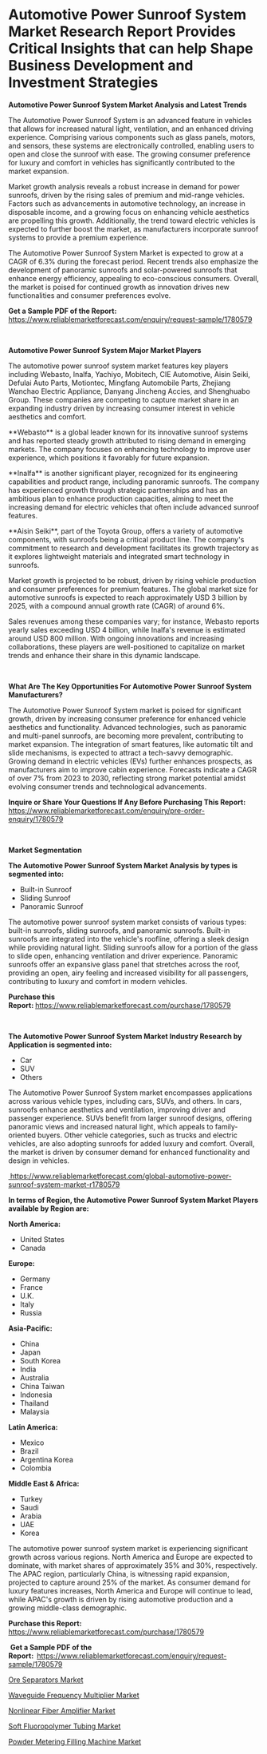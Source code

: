 <p><h1>Automotive Power Sunroof System Market Research Report Provides Critical Insights that can help Shape Business Development and Investment Strategies</h1></p><p><strong>Automotive Power Sunroof System Market Analysis and Latest Trends</strong></p>
<p><p>The Automotive Power Sunroof System is an advanced feature in vehicles that allows for increased natural light, ventilation, and an enhanced driving experience. Comprising various components such as glass panels, motors, and sensors, these systems are electronically controlled, enabling users to open and close the sunroof with ease. The growing consumer preference for luxury and comfort in vehicles has significantly contributed to the market expansion.</p><p>Market growth analysis reveals a robust increase in demand for power sunroofs, driven by the rising sales of premium and mid-range vehicles. Factors such as advancements in automotive technology, an increase in disposable income, and a growing focus on enhancing vehicle aesthetics are propelling this growth. Additionally, the trend toward electric vehicles is expected to further boost the market, as manufacturers incorporate sunroof systems to provide a premium experience.</p><p>The Automotive Power Sunroof System Market is expected to grow at a CAGR of 6.3% during the forecast period. Recent trends also emphasize the development of panoramic sunroofs and solar-powered sunroofs that enhance energy efficiency, appealing to eco-conscious consumers. Overall, the market is poised for continued growth as innovation drives new functionalities and consumer preferences evolve.</p></p>
<p><strong>Get a Sample PDF of the Report:&nbsp;</strong> <a href="https://www.reliablemarketforecast.com/enquiry/request-sample/1780579?utm_campaign=1569&utm_medium=2&utm_source=Github&utm_content=ia&utm_term=13102024&utm_id=automotive-power-sunroof-system">https://www.reliablemarketforecast.com/enquiry/request-sample/1780579</a></p>
<p>&nbsp;</p>
<p><strong>Automotive Power Sunroof System Major Market Players</strong></p>
<p><p>The automotive power sunroof system market features key players including Webasto, Inalfa, Yachiyo, Mobitech, CIE Automotive, Aisin Seiki, Defulai Auto Parts, Motiontec, Mingfang Automobile Parts, Zhejiang Wanchao Electric Appliance, Danyang Jincheng Accies, and Shenghuabo Group. These companies are competing to capture market share in an expanding industry driven by increasing consumer interest in vehicle aesthetics and comfort.</p><p>**Webasto** is a global leader known for its innovative sunroof systems and has reported steady growth attributed to rising demand in emerging markets. The company focuses on enhancing technology to improve user experience, which positions it favorably for future expansion.</p><p>**Inalfa** is another significant player, recognized for its engineering capabilities and product range, including panoramic sunroofs. The company has experienced growth through strategic partnerships and has an ambitious plan to enhance production capacities, aiming to meet the increasing demand for electric vehicles that often include advanced sunroof features.</p><p>**Aisin Seiki**, part of the Toyota Group, offers a variety of automotive components, with sunroofs being a critical product line. The company's commitment to research and development facilitates its growth trajectory as it explores lightweight materials and integrated smart technology in sunroofs.</p><p>Market growth is projected to be robust, driven by rising vehicle production and consumer preferences for premium features. The global market size for automotive sunroofs is expected to reach approximately USD 3 billion by 2025, with a compound annual growth rate (CAGR) of around 6%. </p><p>Sales revenues among these companies vary; for instance, Webasto reports yearly sales exceeding USD 4 billion, while Inalfa's revenue is estimated around USD 800 million. With ongoing innovations and increasing collaborations, these players are well-positioned to capitalize on market trends and enhance their share in this dynamic landscape.</p></p>
<p>&nbsp;</p>
<p><strong>What Are The Key Opportunities For Automotive Power Sunroof System Manufacturers?</strong></p>
<p><p>The Automotive Power Sunroof System market is poised for significant growth, driven by increasing consumer preference for enhanced vehicle aesthetics and functionality. Advanced technologies, such as panoramic and multi-panel sunroofs, are becoming more prevalent, contributing to market expansion. The integration of smart features, like automatic tilt and slide mechanisms, is expected to attract a tech-savvy demographic. Growing demand in electric vehicles (EVs) further enhances prospects, as manufacturers aim to improve cabin experience. Forecasts indicate a CAGR of over 7% from 2023 to 2030, reflecting strong market potential amidst evolving consumer trends and technological advancements.</p></p>
<p><strong>Inquire or Share Your Questions If Any Before Purchasing This Report:</strong> <a href="https://www.reliablemarketforecast.com/enquiry/pre-order-enquiry/1780579?utm_campaign=1569&utm_medium=2&utm_source=Github&utm_content=ia&utm_term=13102024&utm_id=automotive-power-sunroof-system">https://www.reliablemarketforecast.com/enquiry/pre-order-enquiry/1780579</a></p>
<p>&nbsp;</p>
<p><strong>Market Segmentation</strong></p>
<p><strong>The Automotive Power Sunroof System Market Analysis by types is segmented into:</strong></p>
<p><ul><li>Built-in Sunroof</li><li>Sliding Sunroof</li><li>Panoramic Sunroof</li></ul></p>
<p><p>The automotive power sunroof system market consists of various types: built-in sunroofs, sliding sunroofs, and panoramic sunroofs. Built-in sunroofs are integrated into the vehicle's roofline, offering a sleek design while providing natural light. Sliding sunroofs allow for a portion of the glass to slide open, enhancing ventilation and driver experience. Panoramic sunroofs offer an expansive glass panel that stretches across the roof, providing an open, airy feeling and increased visibility for all passengers, contributing to luxury and comfort in modern vehicles.</p></p>
<p><strong>Purchase this Report:&nbsp;</strong><a href="https://www.reliablemarketforecast.com/purchase/1780579?utm_campaign=1569&utm_medium=2&utm_source=Github&utm_content=ia&utm_term=13102024&utm_id=automotive-power-sunroof-system">https://www.reliablemarketforecast.com/purchase/1780579</a></p>
<p>&nbsp;</p>
<p><strong>The Automotive Power Sunroof System Market Industry Research by Application is segmented into:</strong></p>
<p><ul><li>Car</li><li>SUV</li><li>Others</li></ul></p>
<p><p>The Automotive Power Sunroof System market encompasses applications across various vehicle types, including cars, SUVs, and others. In cars, sunroofs enhance aesthetics and ventilation, improving driver and passenger experience. SUVs benefit from larger sunroof designs, offering panoramic views and increased natural light, which appeals to family-oriented buyers. Other vehicle categories, such as trucks and electric vehicles, are also adopting sunroofs for added luxury and comfort. Overall, the market is driven by consumer demand for enhanced functionality and design in vehicles.</p></p>
<p><a href="https://www.reliablemarketforecast.com/global-automotive-power-sunroof-system-market-r1780579?utm_campaign=1569&utm_medium=2&utm_source=Github&utm_content=ia&utm_term=13102024&utm_id=automotive-power-sunroof-system">&nbsp;https://www.reliablemarketforecast.com/global-automotive-power-sunroof-system-market-r1780579</a></p>
<p><strong>In terms of Region, the Automotive Power Sunroof System Market Players available by Region are:</strong></p>
<p>
    <p> <strong> North America: </strong>
        <ul>
            <li>United States</li>
            <li>Canada</li>
        </ul>
        </p> 
    <p> <strong> Europe: </strong>
        <ul>
            <li>Germany</li>
            <li>France</li>
            <li>U.K.</li>
            <li>Italy</li>
            <li>Russia</li>
        </ul>
        </p> 
    <p> <strong> Asia-Pacific: </strong>
        <ul>
            <li>China</li>
            <li>Japan</li>
            <li>South Korea</li>
            <li>India</li>
            <li>Australia</li>
            <li>China Taiwan</li>
            <li>Indonesia</li>
            <li>Thailand</li>
            <li>Malaysia</li>
        </ul>
        </p> 
    <p> <strong> Latin America: </strong>
        <ul>
            <li>Mexico</li>
            <li>Brazil</li>
            <li>Argentina Korea</li>
            <li>Colombia</li>
        </ul>
        </p> 
    <p> <strong> Middle East & Africa: </strong>
        <ul>
            <li>Turkey</li>
            <li>Saudi</li>
            <li>Arabia</li>
            <li>UAE</li>
            <li>Korea</li>
        </ul>
    </p>
    </p>
<p><p>The automotive power sunroof system market is experiencing significant growth across various regions. North America and Europe are expected to dominate, with market shares of approximately 35% and 30%, respectively. The APAC region, particularly China, is witnessing rapid expansion, projected to capture around 25% of the market. As consumer demand for luxury features increases, North America and Europe will continue to lead, while APAC's growth is driven by rising automotive production and a growing middle-class demographic.</p></p>
<p><strong>Purchase this Report: </strong><a href="https://www.reliablemarketforecast.com/purchase/1780579?utm_campaign=1569&utm_medium=2&utm_source=Github&utm_content=ia&utm_term=13102024&utm_id=automotive-power-sunroof-system">https://www.reliablemarketforecast.com/purchase/1780579</a></p>
<p>&nbsp;<strong>Get a Sample PDF of the Report:&nbsp;&nbsp;</strong><a href="https://www.reliablemarketforecast.com/enquiry/request-sample/1780579?utm_campaign=1569&utm_medium=2&utm_source=Github&utm_content=ia&utm_term=13102024&utm_id=automotive-power-sunroof-system">https://www.reliablemarketforecast.com/enquiry/request-sample/1780579</a></p>
<p><strong></strong></p>
<p><p><a href="https://www.linkedin.com/pulse/ore-separators-market-size-type-magnetic-separation-equipmentflotation-7ahsf?utm_campaign=1569&utm_medium=2&utm_source=Github&utm_content=ia&utm_term=13102024&utm_id=automotive-power-sunroof-system">Ore Separators Market</a></p><p><a href="https://www.linkedin.com/pulse/waveguide-frequency-multiplier-market-maturity-analysis-regional-tcmwf?utm_campaign=1569&utm_medium=2&utm_source=Github&utm_content=ia&utm_term=13102024&utm_id=automotive-power-sunroof-system">Waveguide Frequency Multiplier Market</a></p><p><a href="https://www.linkedin.com/pulse/nonlinear-fiber-amplifier-market-report-product-type-raman-njqyf?utm_campaign=1569&utm_medium=2&utm_source=Github&utm_content=ia&utm_term=13102024&utm_id=automotive-power-sunroof-system">Nonlinear Fiber Amplifier Market</a></p><p><a href="https://www.linkedin.com/pulse/insights-soft-fluoropolymer-tubing-industry-market-financial-vvxje?utm_campaign=1569&utm_medium=2&utm_source=Github&utm_content=ia&utm_term=13102024&utm_id=automotive-power-sunroof-system">Soft Fluoropolymer Tubing Market</a></p><p><a href="https://www.linkedin.com/pulse/in-depth-powder-metering-filling-machine-market-review-size-d9clf?utm_campaign=1569&utm_medium=2&utm_source=Github&utm_content=ia&utm_term=13102024&utm_id=automotive-power-sunroof-system">Powder Metering Filling Machine Market</a></p></p>